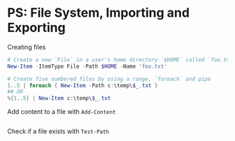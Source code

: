 # PS: File System, Importing and Exporting

Creating files
```ps1
# Create a new `File` in a user's home directory `$HOME` called `foo.txt`
New-Item -ItemType File -Path $HOME -Name 'foo.txt'

# Create five numbered files by using a range, `foreach` and pipe
1..5 | foreach { New-Item -Path c:\temp\$_.txt }
## OR
%{1..5} | New-Item c:\temp\$_.txt
```

Add content to a file with `Add-Content`

```ps1

```

Check if a file exists with `Test-Path`